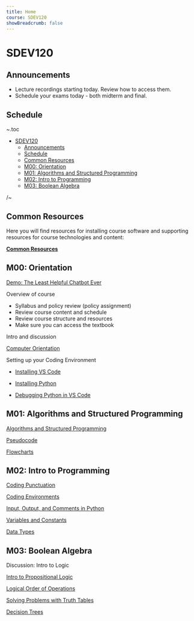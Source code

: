 ```yaml
---
title: Home
course: SDEV120
showBreadcrumb: false
---
```


# SDEV120

## Announcements

- Lecture recordings starting today. Review how to access them.
- Schedule your exams today - both midterm and final.

## Schedule

~.toc

- [SDEV120](#sdev120)
  - [Announcements](#announcements)
  - [Schedule](#schedule)
  - [Common Resources](#common-resources)
  - [M00: Orientation](#m00-orientation)
  - [M01: Algorithms and Structured Programming](#m01-algorithms-and-structured-programming)
  - [M02: Intro to Programming](#m02-intro-to-programming)
  - [M03: Boolean Algebra](#m03-boolean-algebra)

/~

## Common Resources

Here you will find resources for installing course software and supporting resources for course technologies and content:

**[Common Resources](../common/index.html)**

## M00: Orientation

[Demo: The Least Helpful Chatbot Ever](https://github.com/mpjovanovich/openai_playground/blob/main/custom_chatbot.py)

Overview of course

- Syllabus and policy review (policy assignment)
- Review course content and schedule
- Review course structure and resources
- Make sure you can access the textbook

Intro and discussion

[Computer Orientation](../common/computer_orientation.html?course=SDEV120)

Setting up your Coding Environment

- [Installing VS Code](../common/installing_vs_code.html?course=SDEV120)

- [Installing Python](../common/installing_python.html?course=SDEV120)

- [Debugging Python in VS Code](../common/vs_code_debugging.html?course=SDEV120)

## M01: Algorithms and Structured Programming

[Algorithms and Structured Programming](algorithms.html)

[Pseudocode](pseudocode.html)

[Flowcharts](flowcharts.html)

## M02: Intro to Programming

[Coding Punctuation](../common/coding_punctuation.html?course=SDEV120)

[Coding Environments](coding_environments.html)

[Input, Output, and Comments in Python](input_output_comments_python.html)

[Variables and Constants](variables_and_constants.html)

[Data Types](data_types.html)

## M03: Boolean Algebra

Discussion: Intro to Logic

<!--

SOLUTIONS:

Tips:

- Start by picking a character and assuming they're telling the truth.
- Eliminate roles as they are taken.
- If you hit a logical contradiction then try the next character, assuming that he/she is telling the truth.
- Continue until you find an answer without contradictions.

1)

Assume J = True

J = Kni, B = Spy, G = Kna

If you were to ask G, he would not actually tell you what he told you that he would tell you... he knows he's lying. So this answer is logically consistent.

2)

Assume B = T

J = Kna, B = Kni, G = Spy

3)

Assume Ely = T

Ely = Kni, B = Spy, Ell = Knave

-->

[Intro to Propositional Logic](intro_to_propositional_logic.html)

[Logical Order of Operations](logical_order_of_operations.html)

[Solving Problems with Truth Tables](solving_problems_with_truth_tables.html)

[Decision Trees](decision_tree.html)

<!-- ## M05: Functional Arithmetic and Expression Parsing

[Syntax and Expressions](syntax_expressions.html)

[Abstract Syntax Trees](abstract_syntax_trees.html) -->

<!-- ## M03: Logic Gates and Circuits

[Logic Gates and Circuits](logic_gates.html) -->

<!-- ## M06: System Modeling

[Software Development Life Cycle](sdlc.html)

[Unified Modeling Language (UML)](uml.html) -->

<!-- ## Midterm Study

[Midterm Study Guide](midterm_study_guide.html) -->

<!-- ## M07: Selection Structures

[Selection Structures](selection.html) -->

<!-- ## M08: Repetition

[Loops](loops.html) -->

<!-- ## M09: Data Representation and Encoding

[Intro to Computer Numbering Systems](intro_to_numbering_systems.html)

[Converting Between Bases](numbering_conversions.html)

[Applications for Binary and Hexadecimal](binary_hex_applications.html)

[Metric System for Computing](metric_system.html)

[Numeric Data Types](numeric_data_types.html)

[Text Data Types](text_data_types.html) -->

<!-- ## M10: Programming Paradigms

[Turing and Computability](turing_computability.html)

[Von Neumann Architecture](von_neumann.html)

[Evolution of Computing](evolution_of_computing.html)

[Evolution of Programming](evolution_of_programming.html) -->

<!-- ## Overflow Topics

[Overview of Artificial Intelligence](ai_overview.html) -->

<!-- ## Final Study

[Final Study Guide](final_study_guide.html) -->
